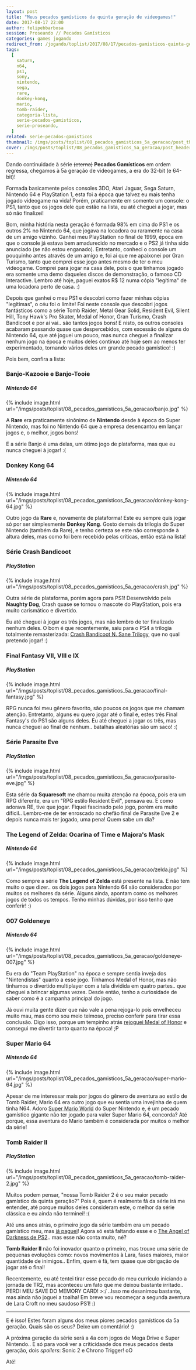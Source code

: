 ```yaml
---
layout: post
title: "Meus pecados gamísticos da quinta geração de videogames!"
date: 2017-08-17 22:00
author: felipebbarbosa
session: Proseando // Pecados Gamísticos
categories: games jogando
redirect_from: /jogando/toplist/2017/08/17/pecados-gamisticos-quinta-geracao.html
tags:
  [
    saturn,
    n64,
    ps1,
    sony,
    nintendo,
    sega,
    rare,
    donkey-kong,
    mario,
    tomb-raider,
    categoria-lista,
    serie-pecados-gamisticos,
    serie-proseando,
  ]
related: serie-pecados-gamisticos
thumbnail: /imgs/posts/toplist/08_pecados_gamisticos_5a_geracao/post_thumbnail.jpg
cover: /imgs/posts/toplist/08_pecados_gamisticos_5a_geracao/post_header.jpg
---
```


Dando continuidade à série <strike>(eterna)</strike> **Pecados Gamísticos** em ordem regressa, chegamos à 5a geração de videogames, a era do 32-bit (e 64-bit)!

Formada basicamente pelos consoles 3DO, Atari Jaguar, Sega Saturn, Nintendo 64 e PlayStation 1, esta foi a época que talvez eu mais tenha jogado videogame na vida! Porém, praticamente em somente um console: o PS1, tanto que os jogos dele que estão na lista, eu até cheguei a jogar, mas só não finalizei!

<!--more-->

Bom, minha história nesta geração é formada 98% em cima do PS1 e os outros 2% no Nintendo 64, que jogava na locadora ou raramente na casa de um amigo vizinho. Ganhei meu PlayStation no final de 1999, época em que o console já estava bem amadurecido no mercado e o PS2 já tinha sido anunciado (se não estou enganado). Entretanto, conheci o console um pouquinho antes através de um amigo e, foi aí que me apaixonei por Gran Turismo, tanto que comprei esse jogo antes mesmo de ter o meu videogame. Comprei para jogar na casa dele, pois o que tínhamos jogado era somente uma demo daqueles discos de demonstração, o famoso CD Interactive. Lembro até hoje, paguei exatos R\$ 12 numa cópia "legítima" de uma locadora perto de casa. :)

Depois que ganhei o meu PS1 e descobri como fazer minhas cópias "legítimas", o céu foi o limite! Foi neste console que descobri jogos fantásticos como a série Tomb Raider, Metal Gear Solid, Resident Evil, Silent Hill, Tony Hawk's Pro Skater, Medal of Honor, Gran Turismo, Crash Bandicoot e por aí vai.. são tantos jogos bons! E nisto, os outros consoles acabaram passando quase que despercebidos, com excessão de alguns do Nintendo 64, que até joguei um pouco, mas nunca cheguei a finalizar nenhum jogo na época e muitos deles continuo até hoje sem ao menos ter experimentado, tornando vários deles um grande pecado gamístico! :)

Pois bem, confira a lista:

### Banjo-Kazooie e Banjo-Tooie

##### Nintendo 64

{% include image.html
  url="/imgs/posts/toplist/08_pecados_gamisticos_5a_geracao/banjo.jpg" %}

A **Rare** era praticamente sinônimo de **Nintendo** desde à época do Super Nintendo, mas foi no Nintendo 64 que a empresa desencantou em lançar jogos e, o melhor, jogos bons!

E a série Banjo é uma delas, um ótimo jogo de plataforma, mas que eu nunca cheguei à jogar! :(

### Donkey Kong 64

##### Nintendo 64

{% include image.html
  url="/imgs/posts/toplist/08_pecados_gamisticos_5a_geracao/donkey-kong-64.jpg" %}

Outro jogo da **Rare** e, novamente de plataforma! Este eu sempre quis jogar só por ser simplesmente **Donkey Kong**. Gosto demais da trilogia do Super Nintendo (também da Rare), e tenho certeza se este não corresponde à altura deles, mas como foi bem recebido pelas críticas, então está na lista!

### Série Crash Bandicoot

##### PlayStation

{% include image.html
  url="/imgs/posts/toplist/08_pecados_gamisticos_5a_geracao/crash.jpg" %}

Outra série de plataforma, porém agora para PS1! Desenvolvido pela **Naughty Dog**, Crash quase se tornou o mascote do PlayStation, pois era muito carismático e divertido.

Eu até cheguei à jogar os três jogos, mas não lembro de ter finalizado nenhum deles. O bom é que recentemente, saiu para o PS4 a trilogia totalmente remasterizada: [Crash Bandicoot N. Sane Trilogy](https://www.playstation.com/pt-br/games/crash-bandicoot-n-sane-trilogy-ps4/), que no qual pretendo jogar! :)

### Final Fantasy VII, VIII e IX

##### PlayStation

{% include image.html
  url="/imgs/posts/toplist/08_pecados_gamisticos_5a_geracao/final-fantasy.jpg" %}

RPG nunca foi meu gênero favorito, são poucos os jogos que me chamam atenção. Entretanto, alguns eu quero jogar até o final e, estes três Final Fantasy's do PS1 são alguns deles. Eu até cheguei a jogar os três, mas nunca cheguei ao final de nenhum.. batalhas aleatórias são um saco! :(

### Série Parasite Eve

##### PlayStation

{% include image.html
  url="/imgs/posts/toplist/08_pecados_gamisticos_5a_geracao/parasite-eve.jpg" %}

Esta série da **Squaresoft** me chamou muita atenção na época, pois era um RPG diferente, era um "RPG estilo Resident Evil", pensava eu. E como adorava RE, tive que jogar. Fiquei fascinado pelo jogo, porém era muito díficil.. Lembro-me de ter enroscado no chefão final de Parasite Eve 2 e depois nunca mais ter jogado, uma pena! Quem sabe um dia?

### The Legend of Zelda: Ocarina of Time e Majora's Mask

##### Nintendo 64

{% include image.html
  url="/imgs/posts/toplist/08_pecados_gamisticos_5a_geracao/zelda.jpg" %}

Como sempre a série **The Legend of Zelda** está presente na lista. E não tem muito o que dizer.. os dois jogos para Nintendo 64 são considerados por muitos os melhores da série. Alguns ainda, apontam como os melhores jogos de todos os tempos. Tenho minhas dúvidas, por isso tenho que conferir! :)

### 007 Goldeneye

##### Nintendo 64

{% include image.html
  url="/imgs/posts/toplist/08_pecados_gamisticos_5a_geracao/goldeneye-007.jpg" %}

Eu era do "Team PlayStation" na época e sempre sentia inveja dos "Nintendistas" quanto a esse jogo. Tínhamos Medal of Honor, mas não tínhamos o divertido multiplayer com a tela dividida em quatro partes.. que cheguei a brincar algumas vezes. Desde então, tenho a curiosidade de saber como é a campanha principal do jogo.

Já ouvi muita gente dizer que não vale a pena rejoga-lo pois envelheceu muito mau, mas como sou meio teimoso, preciso conferir para tirar essa conclusão. Digo isso, porque um tempinho atrás [rejoguei Medal of Honor](/jogando/analise/2014/09/11/analise-medal-of-honor-ps1.html) e consegui me divertir tanto quanto na época! ;P

### Super Mario 64

##### Nintendo 64

{% include image.html
  url="/imgs/posts/toplist/08_pecados_gamisticos_5a_geracao/super-mario-64.jpg" %}

Apesar de me interessar mais por jogos do gênero de aventura ao estilo de Tomb Raider, Mario 64 era outro jogo que eu sentia uma invejinha de quem tinha N64. Adoro [Super Mario World](/jogando/analise/2015/06/30/analise-super-mario-world-snes.html) do Super Nintendo e, é um pecado gamístico gigante não ter jogado para valer Super Mario 64, concorda? Até porque, essa aventura do Mario também é considerada por muitos o melhor da série!

### Tomb Raider II

##### PlayStation

{% include image.html
  url="/imgs/posts/toplist/08_pecados_gamisticos_5a_geracao/tomb-raider-2.jpg" %}

Muitos podem pensar, "nossa Tomb Raider 2 é o seu maior pecado gamístico da quinta geração?" Pois é, quem é realmente fã da série irá me entender, até porque muitos deles consideram este, o melhor da série clássica e eu ainda não terminei! :(

Até uns anos atrás, o primeiro jogo da série também era um pecado gamístico meu, mas [já paguei](/jogando/analise/2013/08/22/analise-tomb-raider-ps1.html)! Agora só está faltando esse e o [The Angel of Darkness de PS2](/jogando/toplist/2016/03/12/pecados-gamisticos-sexta-geracao.html).. mas esse não conta muito, né?

**Tomb Raider II** não foi inovador quanto o primeiro, mas trouxe uma série de pequenas evoluções como: novos movimentos à Lara, fases maiores, maior quantidade de inimigos.. Enfim, quem é fã, tem quase que obrigação de jogar até o final!

Recentemente, eu até tentei tirar esse pecado do meu currículo iniciando a jornada de TR2, mas aconteceu um fato que me deixou bastante irritado.. PERDI MEU SAVE DO MEMORY CARD! >:/ ..Isso me desanimou bastante, mas ainda não joguei a toalha! Em breve vou recomeçar a segunda aventura de Lara Croft no meu saudoso PS1! :)

---

E é isso! Estes foram alguns dos meus piores pecados gamísticos da 5a geração. Quais são os seus? Deixe um comentário! :)

A próxima geração da série será a 4a com jogos de Mega Drive e Super Nintendo.. E só para você ver a criticidaade dos meus pecados desta geração, dois _spoilers_: Sonic 2 e Chrono Trigger! oO

Até!
